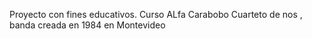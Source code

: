 Proyecto con fines educativos. Curso ALfa Carabobo
Cuarteto de nos , banda creada en 1984 en Montevideo
